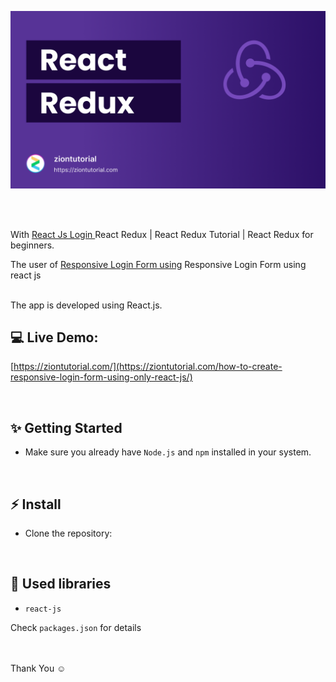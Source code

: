 ![Application screenshot](./public/react_redux.png)

<br/>
<br/>

With [React Js Login ](https://dev.to/ziontutorial/core-concepts-of-redux-3ehk) React Redux | React Redux Tutorial | React Redux for beginners.

The user of [Responsive Login Form using](https://ziontutorial.com/) Responsive Login Form using react js

<br />
The app is developed using React.js.

<br/>

## 💻 Live Demo:

[https://ziontutorial.com/](https://ziontutorial.com/how-to-create-responsive-login-form-using-only-react-js/)

<br/>

## ✨ Getting Started

- Make sure you already have `Node.js` and `npm` installed in your system.

<br/>

## ⚡ Install

- Clone the repository:
<br/>

## 📙 Used libraries

- `react-js`

Check `packages.json` for details

<br/>


<br/>
Thank You ☺
